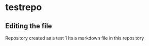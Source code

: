 # testrepo

## Editing the file

Repository created as a test 1
Its a markdown file in this repository

